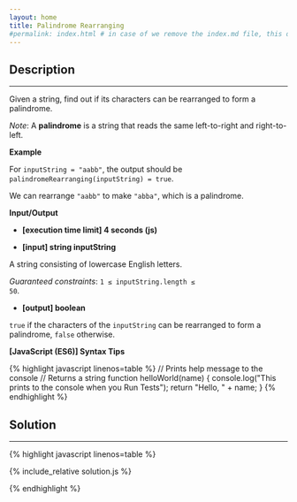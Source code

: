 ```yaml
---
layout: home
title: Palindrome Rearranging
#permalink: index.html # in case of we remove the index.md file, this doc will be the index page
---
```


<div class="row">
<div class="columnStmt" markdown="1">

## Description
------

Given a string, find out if its characters can be rearranged to form a palindrome.

*Note*: A **palindrome** is a string that reads the same left-to-right and right-to-left.


**Example**

For <code>inputString = "aabb"</code>, the output should be
<code>palindromeRearranging(inputString) = true</code>.

We can rearrange <code>"aabb"</code> to make <code>"abba"</code>, which is a palindrome.


**Input/Output**

* **[execution time limit] 4 seconds (js)**

* **[input] string inputString**

A string consisting of lowercase English letters.

*Guaranteed constraints*:
<code>1 ≤ inputString.length ≤ 50</code>.

* **[output] boolean**

<code>true</code> if the characters of the <code>inputString</code> can be rearranged to form a palindrome, <code>false</code> otherwise.

**[JavaScript (ES6)] Syntax Tips**

{% highlight javascript linenos=table %}
// Prints help message to the console
// Returns a string
function helloWorld(name) {
    console.log("This prints to the console when you Run Tests");
    return "Hello, " + name;
}
{% endhighlight %}

</div>
<div class="columnSol" markdown="1">

## Solution
------

{% highlight javascript linenos=table %}

{% include_relative solution.js %}

{% endhighlight %}

</div>
</div>